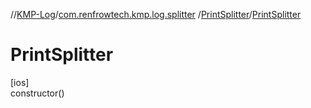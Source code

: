 //[KMP-Log](../../../index.md)/[com.renfrowtech.kmp.log.splitter](../index.md)
/[PrintSplitter](index.md)/[PrintSplitter](-print-splitter.md)

# PrintSplitter

[ios]\
constructor()
